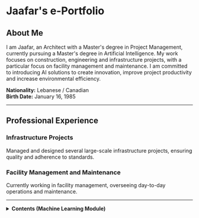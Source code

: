 <h1>Jaafar's e-Portfolio</h1>

<h2>About Me</h2>
<p>I am Jaafar, an Architect with a Master's degree in Project Management, currently pursuing a Master's degree in Artificial Intelligence. My work focuses on construction, engineering and infrastructure projects, with a particular focus on facility management and maintenance. I am committed to introducing AI solutions to create innovation, improve project productivity and increase environmental efficiency.</p>

<p><strong>Nationality:</strong> Lebanese / Canadian<br>
<strong>Birth Date:</strong> January 16, 1985</p>

<hr>

<h2>Professional Experience</h2>
<h3>Infrastructure Projects</h3>
<p>Managed and designed several large-scale infrastructure projects, ensuring quality and adherence to standards.</p>

<h3>Facility Management and Maintenance</h3>
<p>Currently working in facility management, overseeing day-to-day operations and maintenance.</p>

<hr>

<!-- Continue adding sections as needed -->

<details>
    <summary><strong>Contents (Machine Learning Module)</strong></summary>

<summary><strong>Unit 2 Seminar Preparation (Unit 2) - Undertaking similar EDA with Auto-mpg dataset</strong></summary>

&nbsp;&nbsp;<details>
    <summary><strong>Identify missing values</strong></summary>
    In this step, I used the isnull() function from the Pandas library to check for any missing values in the dataset. By calling .sum() on the result, I obtained the total number of missing values for each column. This helped me understand the completeness of the data and identify any columns that might need attention or imputation.
</details>

&nbsp;&nbsp;<details>
    <summary><strong>Estimate Skewness and Kurtosis</strong></summary>
    I calculated the skewness and kurtosis of the dataset using the skew() and kurtosis() methods from Pandas. Skewness measures the asymmetry of the data distribution, while kurtosis indicates the "tailedness" of the distribution. These metrics provide insights into the nature of the data distributions, helping to assess normality and identify potential outliers.
</details>

&nbsp;&nbsp;<details>
    <summary><strong>Correlation Heat Map</strong></summary>
    To visualize the relationships between numeric variables, I created a correlation heat map using Seaborn and Matplotlib. First, I filtered the dataset to include only numeric columns and generated a correlation matrix. Then, I plotted the heat map, annotating it with the correlation coefficients. This visualization allowed me to easily identify strong correlations, which are valuable for understanding how different variables interact with each other.
</details>

&nbsp;&nbsp;<details>
    <summary><strong>Scatter Plot for Different Parameters</strong></summary>
    I created a scatter plot to examine the relationship between 'horsepower' and 'mpg' (miles per gallon). Using Seaborn's scatterplot() function, I was able to visually assess how changes in horsepower affected fuel efficiency. This type of visualization is essential for identifying trends and patterns in the data.
</details>

&nbsp;&nbsp;<details>
    <summary><strong>Replace Categorical Values with Numerical Values</strong></summary>
    To prepare the dataset for analysis, I converted the 'origin' categorical variable into numerical values using the map() function. This transformation is crucial for many statistical models that require numerical input. By mapping 'America' to 1, 'Europe' to 2, and 'Asia' to 3, I ensured that the data was suitable for further analysis. Finally, I printed the updated 'origin' column to verify the changes.
</details>

&nbsp;&nbsp;<details>
    <summary><strong>Python Code</strong></summary>
    <pre>
    ```python
    import pandas as pd
    import seaborn as sns
    import matplotlib.pyplot as plt

    # Load the dataset
    data = pd.read_csv("Unit02 auto-mpg.csv")  # Ensure the file name is correct

    # 1. Identify Missing Values
    missing_values = data.isnull().sum()
    print("Missing values per column:\n", missing_values)

    # 2. Estimate Skewness and Kurtosis
    skewness = data.skew()
    kurtosis = data.kurtosis()
    print("\nSkewness:\n", skewness)
    print("\nKurtosis:\n", kurtosis)

    # 3. Correlation Heat Map
    # Select only numeric columns for correlation
    numeric_data = data.select_dtypes(include=['number'])

    # Generate the correlation matrix
    correlation_matrix = numeric_data.corr()

    # Plot correlation heat map
    plt.figure(figsize=(10, 8))
    sns.heatmap(correlation_matrix, annot=True, cmap='coolwarm', linewidths=0.5)
    plt.title("Correlation Heat Map")
    plt.show()

    # 4. Scatter Plot for Different Parameters
    # Example: Scatter plot for 'horsepower' vs 'mpg'
    plt.figure(figsize=(8, 6))
    sns.scatterplot(data=data, x='horsepower', y='mpg')  # Adjust 'horsepower' and 'mpg' as needed
    plt.title("Horsepower vs MPG")
    plt.xlabel("Horsepower")
    plt.ylabel("Miles per Gallon (MPG)")
    plt.show()

    # 5. Replace Categorical Values with Numerical Values
    # Assuming 'origin' is a categorical column to convert
    data['origin'] = data['origin'].map({'America': 1, 'Europe': 2, 'Asia': 3})

    # Display the updated 'origin' column to verify changes
    print("\nUpdated 'origin' column:\n", data['origin'].head())
    ```
    </pre>
</details>
